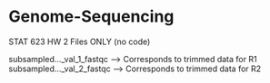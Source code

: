 # Genome-Sequencing
STAT 623 HW 2 Files ONLY (no code)

subsampled..._val_1_fastqc --> Corresponds to trimmed data for R1
<br />
subsampled..._val_2_fastqc --> Corresponds to trimmed data for R2

